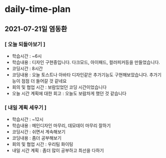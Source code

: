 # daily-time-plan
## 2021-07-21일 염동환

### [ 오늘 되돌아보기 ]

* 학습시간 :  ~6시
* 학습내용 : 디자인 구현중입니다. 다크모드, 아이패드, 컬러피커등을 만들었습니다.
* 코딩시간 : 8시간
* 코딩내용 : 오늘 토스트나 아바타 디자인같은 추가기능도 구현해보았습니다. 추가기능이 점점 더 들어갈 것 같네요
* 회의 및 협업 시간 : 보람있었던 코딩 시간이었습니다
* 오늘 시간 계획에 대한 회고 : 오늘도 보람차게 했던 것 같습니다



### [ 내일 계획 세우기 ]

* 학습시간 :  ~12시
* 학습내용 : 메인디자인 마무리, 데모데이 마무리 잘하기
* 코딩시간 : 쉬면서 계속해보기
* 코딩내용 : 좀더 공부해보기
* 회의 및 협업 시간 : 우리팀 화이팅
* 내일 시간 계획 : 좀더 많이 공부하고 최선을 다하기
